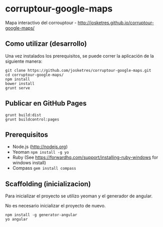 corruptour-google-maps
===================

Mapa interactivo del corrouptour - http://josketres.github.io/corruptour-google-maps/

Como utilizar (desarrollo)
-----
Una vez instalados los prerequisitos, se puede correr la aplicación de la siguiente manera:

    git clone https://github.com/josketres/corruptour-google-maps.git
    cd corruptour-google-maps/
    npm install
    bower install
    grunt serve

Publicar en GitHub Pages
-----

    grunt build:dist
    grunt buildcontrol:pages

Prerequisitos
-----

* Node.js (http://nodejs.org)
* Yeoman `npm install -g yo`
* Ruby (See https://forwardhq.com/support/installing-ruby-windows for windows install)
* Compass `gem install compass`

Scaffolding (inicializacion)
-----
Para inicializar el proyecto se utilizo yeoman y el generador de angular. 

No es necesario inicializar el proyecto de nuevo.
   
    npm install -g generator-angular
    yo angular
